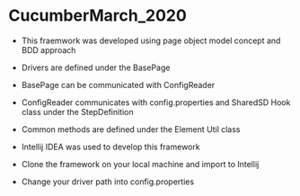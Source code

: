# CucumberMarch_2020

* This fraemwork was developed using page object model concept and BDD approach
* Drivers are defined under the BasePage
* BasePage can be communicated with ConfigReader
* ConfigReader communicates with config.properties and SharedSD Hook class under the StepDefinition
* Common methods are defined under the Element Util class

* Intellij IDEA was used to develop this framework
* Clone the framework on your local machine and import to Intellij
* Change your driver path into config.properties
